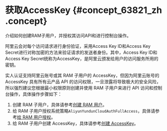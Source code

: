 # 获取AccessKey {#concept_63821_zh .concept}

介绍如何创建RAM子用户，并授权其访问API和进行控制台操作。

阿里云会对每个访问请求进行身份验证，采用Access Key ID和Access Key Secret进行对称加密的方法来验证请求的发送者身份。其中，Access Key ID和Access Key Secret统称为AccessKey，是阿里云颁发给用户的访问服务所用的密钥。

实人认证支持阿里云账号或其 RAM 子用户的 AccessKey，但因为阿里云账号的 AccessKey 具有所有云产品 API 的访问权限，一旦泄露将导致极大的安全风险，所以强烈建议您根据最小权限原则创建并使用 RAM 子用户来进行 API 访问和控制台操作，具体操作步骤如下：

1.  创建 RAM 子用户，具体请参考[创建 RAM 用户](https://help.aliyun.com/document_detail/28637.html)。
2.  给 RAM 子用户授权系统策略`AliyunYundunCloudAuthFullAccess`，具体请参考[给 RAM 用户授权](https://help.aliyun.com/document_detail/28639.html)。
3.  给 RAM 子用户创建 AccessKey，具体请参考[创建 AccessKey](https://help.aliyun.com/document_detail/53045.html?parentId=57038)。

